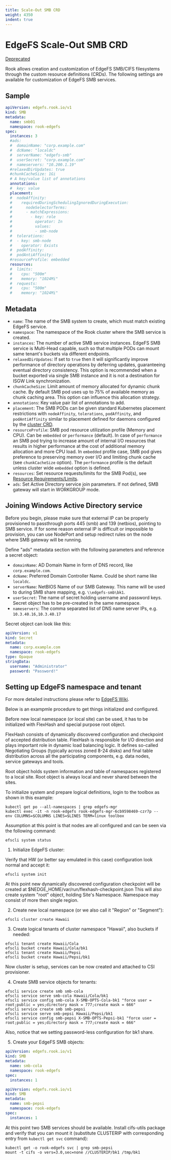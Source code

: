 ```yaml
---
title: Scale-Out SMB CRD
weight: 4350
indent: true
---
```


# EdgeFS Scale-Out SMB CRD

[Deprecated](https://github.com/rook/rook/issues/5823#issuecomment-703834989)

Rook allows creation and customization of EdgeFS SMB/CIFS filesystems through the custom resource definitions (CRDs).
The following settings are available for customization of EdgeFS SMB services.

## Sample

```yaml
apiVersion: edgefs.rook.io/v1
kind: SMB
metadata:
  name: smb01
  namespace: rook-edgefs
spec:
  instances: 3
  #ads:
  #  domainName: "corp.example.com"
  #  dcName: "localdc"
  #  serverName: "edgefs-smb"
  #  userSecret: "corp.example.com"
  #  nameservers: "10.200.1.19"
  #relaxedDirUpdates: true
  #chunkCacheSize: 1Gi
  # A key/value list of annotations
  annotations:
  #  key: value
  placement:
  #  nodeAffinity:
  #    requiredDuringSchedulingIgnoredDuringExecution:
  #      nodeSelectorTerms:
  #      - matchExpressions:
  #        - key: role
  #          operator: In
  #          values:
  #          - smb-node
  #  tolerations:
  #  - key: smb-node
  #    operator: Exists
  #  podAffinity:
  #  podAntiAffinity:
  #resourceProfile: embedded
  resources:
  #  limits:
  #    cpu: "500m"
  #    memory: "1024Mi"
  #  requests:
  #    cpu: "500m"
  #    memory: "1024Mi"
```

## Metadata

* `name`: The name of the SMB system to create, which must match existing EdgeFS service.
* `namespace`: The namespace of the Rook cluster where the SMB service is created.
* `instances`: The number of active SMB service instances. EdgeFS SMB service is Multi-Head capable, such so that multiple PODs can mount same tenant's buckets via different endpoints.
* `relaxedDirUpdates`: If set to `true` then it will significantly improve performance of directory operations by deferring updates, guaranteeing eventual directory consistency. This option is recommended when a bucket exported via single SMB instance and it is not a destination for ISGW Link synchronization.
* `chunkCacheSize`: Limit amount of memory allocated for dynamic chunk cache. By default SMB pod uses up to 75% of available memory as chunk caching area. This option can influence this allocation strategy.
* `annotations`: Key value pair list of annotations to add.
* `placement`: The SMB PODs can be given standard Kubernetes placement restrictions with `nodeAffinity`, `tolerations`, `podAffinity`, and `podAntiAffinity` similar to placement defined for daemons configured by the [cluster CRD](/cluster/examples/kubernetes/edgefs/cluster.yaml).
* `resourceProfile`: SMB pod resource utilization profile (Memory and CPU). Can be `embedded` or `performance` (default). In case of `performance` an SMB pod trying to increase amount of internal I/O resources that results in higher performance at the cost of additional memory allocation and more CPU load. In `embedded` profile case, SMB pod gives preference to preserving memory over I/O and limiting chunk cache (see `chunkCacheSize` option). The `performance` profile is the default unless cluster wide `embedded` option is defined.
* `resources`: Set resource requests/limits for the SMB Pod(s), see [Resource Requirements/Limits](edgefs-cluster-crd.md#resource-requirementslimits).
* `ads`: Set Active Directory service join parameters. If not defined, SMB gateway will start in WORKGROUP mode.

## Joining Windows Active Directory service

Before you begin, please make sure that external IP can be properly provisioned to passthrough ports 445 (smb) and 139 (netbios), pointing to SMB service.
If for some reason external IP is difficult or impossible to provision, you can use NodePort and setup redirect rules on the node where SMB gateway will be running.

Define "ads" metadata section with the following parameters and reference a secret object:

* `domainName`: AD Domain Name in form of DNS record, like `corp.example.com`.
* `dcName`: Preferred Domain Controller Name. Could be short name like `localdc`.
* `serverName`: NetBIOS Name of our SMB Gateway. This name will be used to during SMB share mapping, e.g. `\\edgefs-smb\bk1`.
* `userSecret`: The name of secret holding username and password keys. Secret object has to be pre-created in the same namespace.
* `nameservers`: The comma separated list of DNS name server IPs, e.g. `10.3.40.16,10.3.40.17`

Secret object can look like this:

```yaml
apiVersion: v1
kind: Secret
metadata:
  name: corp.example.com
  namespace: rook-edgefs
type: Opaque
stringData:
  username: "Administrator"
  password: "Password!"
```

## Setting up EdgeFS namespace and tenant

For more detailed instructions please refer to [EdgeFS Wiki](https://github.com/Nexenta/edgefs/wiki).

Below is an exampmle procedure to get things initialized and configured.

Before new local namespace (or local site) can be used, it has to be initialized with FlexHash and special purpose root object.

FlexHash consists of dynamically discovered configuration and checkpoint of accepted distribution table. FlexHash is responsible for I/O direction and plays important role in dynamic load balancing logic. It defines so-called Negotiating Groups (typically across zoned 8-24 disks) and final table distribution across all the participating components, e.g. data nodes, service gateways and tools.

Root object holds system information and table of namespaces registered to a local site. Root object is always local and never shared between the sites.

To initialize system and prepare logical definitions, login to the toolbox as shown in this example:

```console
kubectl get po --all-namespaces | grep edgefs-mgr
kubectl exec -it -n rook-edgefs rook-edgefs-mgr-6cb9598469-czr7p -- env COLUMNS=$COLUMNS LINES=$LINES TERM=linux toolbox
```

Assumption at this point is that nodes are all configured and can be seen via the following command:

```console
efscli system status
```

1. Initialize EdgeFS cluster:

Verify that HW (or better say emulated in this case) configuration look normal and accept it:

```console
efscli system init
```

At this point new dynamically discovered configuration checkpoint will be created at $NEDGE_HOME/var/run/flexhash-checkpoint.json
This will also create system "root" object, holding Site's Namespace. Namespace may consist of more then single region.

2. Create new local namespace (or we also call it "Region" or "Segment"):

```console
efscli cluster create Hawaii
```

3. Create logical tenants of cluster namespace "Hawaii", also buckets if needed:

```console
efscli tenant create Hawaii/Cola
efscli bucket create Hawaii/Cola/bk1
efscli tenant create Hawaii/Pepsi
efscli bucket create Hawaii/Pepsi/bk1
```

Now cluster is setup, services can be now created and attached to CSI provisioner.

4. Create SMB service objects for tenants:

```console
efscli service create smb smb-cola
efscli service serve smb-cola Hawaii/Cola/bk1
efscli service config smb-cola X-SMB-OPTS-Cola-bk1 "force user = root;public = yes;directory mask = 777;create mask = 666"
efscli service create smb smb-pepsi
efscli service serve smb-pepsi Hawaii/Pepsi/bk1
efscli service config smb-pepsi X-SMB-OPTS-Pepsi-bk1 "force user = root;public = yes;directory mask = 777;create mask = 666"
```

Also, notice that we setting password-less configuration for bk1 share.

5. Create your EdgeFS SMB objects:

```yaml
apiVersion: edgefs.rook.io/v1
kind: SMB
metadata:
  name: smb-cola
  namespace: rook-edgefs
spec:
  instances: 1
```

```yaml
apiVersion: edgefs.rook.io/v1
kind: SMB
metadata:
  name: smb-pepsi
  namespace: rook-edgefs
spec:
  instances: 1
```

At this point two SMB services should be available. Install cifs-utils package and verify that you can mount it (substitute CLUSTERIP with corresponding entry from `kubectl get svc` command):

```console
kubectl get -o rook-edgefs svc | grep smb-pepsi
mount -t cifs -o vers=3.0,sec=none //CLUSTERIP/bk1 /tmp/bk1
```
